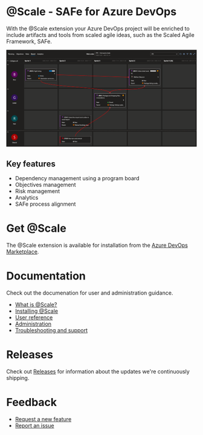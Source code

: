# @Scale - SAFe for Azure DevOps

With the @Scale extension your Azure DevOps project will be enriched to include artifacts and tools from scaled agile ideas, such as the Scaled Agile Framework, SAFe.

![image.png](/docs/.attachments/image-e128c6b1-1889-4243-9710-31c681ae0f66.png)

## Key features

* Dependency management using a program board
* Objectives management
* Risk management
* Analytics
* SAFe process alignment

# Get @Scale
The @Scale extension is available for installation from the [Azure DevOps Marketplace](https://marketplace.visualstudio.com/items?itemName=solidify.solidify-scale).

# Documentation

Check out the documenation for user and administration guidance.

* [What is @Scale?](docs/What-is-Scale.md)
* [Installing @Scale](docs/Get-started/Installing-Scale.md)
* [User reference](docs/Reference/index.md)
* [Administration](docs/Administration/index.md)
* [Troubleshooting and support](docs/Troubleshooting-and-support.md)

# Releases
Check out [Releases](https://github.com/solidify/scale/releases) for information about the updates we're continuously shipping.

# Feedback
* [Request a new feature](https://github.com/solidify/scale/issues/new?template=feature_request.md)
* [Report an issue](https://github.com/solidify/scale/issues/new?template=bug_report.md)
